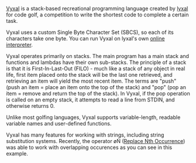 [Vyxal](https://github.com/Vyxal/Vyxal) is a stack-based recreational programming language created by [lyxal](https://github.com/Lyxal)
for code golf, a competition to write the shortest code to complete a certain task.

Vyxal uses a custom Single Byte Character Set (SBCS), so each of its characters take one byte. 
You can run Vyxal on lyxal's own [online interpreter](https://vyxal.pythonanywhere.com/).

Vyxal operates primarily on stacks. The main program has a main stack and functions and lambdas have their own sub-stacks. 
The principle of a stack is that it is First-In-Last-Out (FILO) - much like a stack of any object in real life, 
first item placed onto the stack will be the last one retrieved, and retrieving an item will yield the most recent item. 
The terms are "push" (push an item = place an item onto the top of the stack) and "pop" (pop an item = remove and return the top of the stack). 
In Vyxal, if the pop operation is called on an empty stack, it attempts to read a line from STDIN, and otherwise returns 0.

Unlike most golfing languages, Vyxal supports variable-length, readable variable names and user-defined functions.

Vyxal has many features for working with strings, including string substitution systems.
Recently, the operator  øṄ ([Replace Nth Occurrence](https://github.com/Vyxal/Vyxal/blob/main/documents/knowledge/elements.md#%C3%B8%E1%B9%85-replace-nth-occurrence)) 
was able to work with overlapping occurences as you can see in this example.

